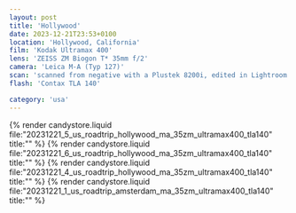 ```yaml
---
layout: post
title: 'Hollywood'
date: 2023-12-21T23:53+0100
location: 'Hollywood, California'
film: 'Kodak Ultramax 400'
lens: 'ZEISS ZM Biogon T* 35mm f/2'
camera: 'Leica M-A (Typ 127)'
scan: 'scanned from negative with a Plustek 8200i, edited in Lightroom'
flash: 'Contax TLA 140'

category: 'usa'
---
```


{% render candystore.liquid file:"20231221_5_us_roadtrip_hollywood_ma_35zm_ultramax400_tla140" title:"" %}
{% render candystore.liquid file:"20231221_6_us_roadtrip_hollywood_ma_35zm_ultramax400_tla140" title:"" %}
{% render candystore.liquid file:"20231221_4_us_roadtrip_hollywood_ma_35zm_ultramax400_tla140" title:"" %}
{% render candystore.liquid file:"20231221_1_us_roadtrip_amsterdam_ma_35zm_ultramax400_tla140" title:"" %}